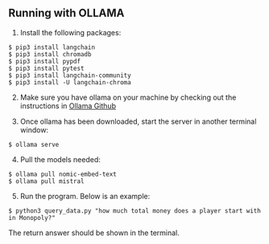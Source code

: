 ## Running with OLLAMA

1. Install the following packages:
```shell
$ pip3 install langchain
$ pip3 install chromadb
$ pip3 install pypdf
$ pip3 install pytest
$ pip3 install langchain-community
$ pip3 install -U langchain-chroma
```

2. Make sure you have ollama on your machine by checking out the instructions in [Ollama Github](https://github.com/ollama/ollama)

3. Once ollama has been downloaded, start the server in another terminal window:
```shell
$ ollama serve
```

4. Pull the models needed:
```shell
$ ollama pull nomic-embed-text
$ ollama pull mistral
```

5. Run the program. Below is an example:
```shell
$ python3 query_data.py "how much total money does a player start with in Monopoly?"
```

The return answer should be shown in the terminal.


